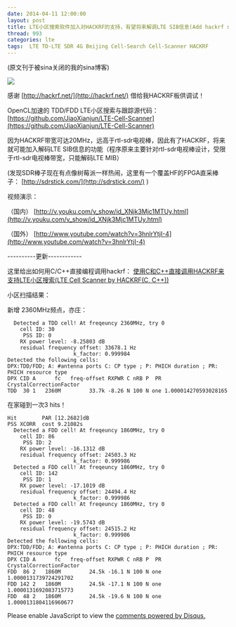 ```yaml
---
date: 2014-04-11 12:00:00
layout: post
title: LTE小区搜索软件加入对HACKRF的支持，有望将来解调LTE SIB信息(Add hackrf support to LTE Cell Scanner)
thread: 993
categories: lte
tags:  LTE TD-LTE SDR 4G Beijing Cell-Search Cell-Scanner HACKRF
---
```


(原文刊于被sina关闭的我的sina博客)

![](../media/add_hackrf_support_to_lte_cell_scanner.jpg)

感谢 [http://hackrf.net/](http://hackrf.net/) 借给我HACKRF板供调试！

OpenCL加速的 TDD/FDD LTE小区搜索与跟踪源代码：[https://github.com/JiaoXianjun/LTE-Cell-Scanner](https://github.com/JiaoXianjun/LTE-Cell-Scanner)

因为HACKRF带宽可达20MHz，远高于rtl-sdr电视棒，因此有了HACKRF，将来就可能加入解码LTE SIB信息的功能（程序原来主要针对rtl-sdr电视棒设计，受限于rtl-sdr电视棒带宽，只能解码LTE MIB）

(发现SDR棒子现在有点像树莓派一样热闹，这里有一个覆盖HF的FPGA直采棒子： [http://sdrstick.com/](http://sdrstick.com/)  )

视频演示：

（国内） [http://v.youku.com/v_show/id_XNjk3Mjc1MTUy.html](http://v.youku.com/v_show/id_XNjk3Mjc1MTUy.html)

（国外） [http://www.youtube.com/watch?v=3hnlrYtjI-4](http://www.youtube.com/watch?v=3hnlrYtjI-4)

----------更新------------

这里给出如何用C/C++直接编程调用hackrf： [使用C和C++直接调用HACKRF来支持LTE小区搜索(LTE Cell Scanner by HACKRF(C, C++))](http://sdr-x.github.io/%E4%BD%BF%E7%94%A8C%E5%92%8CC++%E7%9B%B4%E6%8E%A5%E8%B0%83%E7%94%A8HACKRF%E6%9D%A5%E6%94%AF%E6%8C%81LTE%E5%B0%8F%E5%8C%BA%E6%90%9C%E7%B4%A2(LTE%20Cell%20Scanner%20by%20HACKRF(C,%20C++))/)

小区扫描结果：

新增 2360MHz频点，亦庄：

      Detected a TDD cell! At freqeuncy 2360MHz, try 0
        cell ID: 30
         PSS ID: 0
        RX power level: -8.25803 dB
        residual frequency offset: 33678.1 Hz
                         k_factor: 0.999984
    Detected the following cells:
    DPX:TDD/FDD; A: #antenna ports C: CP type ; P: PHICH duration ; PR: PHICH resource type
    DPX CID A      fc   freq-offset RXPWR C nRB P  PR CrystalCorrectionFactor
    TDD  30 1   2360M         33.7k -8.26 N 100 N one 1.000014270593028165

在家碰到一次3 hits！

    Hit        PAR [12.2682]dB
    PSS XCORR  cost 9.21082s
      Detected a FDD cell! At freqeuncy 1860MHz, try 0
        cell ID: 86
         PSS ID: 2
        RX power level: -16.1312 dB
        residual frequency offset: 24503.3 Hz
                         k_factor: 0.999986
      Detected a FDD cell! At freqeuncy 1860MHz, try 0
        cell ID: 142
         PSS ID: 1
        RX power level: -17.1019 dB
        residual frequency offset: 24494.4 Hz
                         k_factor: 0.999986
      Detected a FDD cell! At freqeuncy 1860MHz, try 0
        cell ID: 48
         PSS ID: 0
        RX power level: -19.5743 dB
        residual frequency offset: 24515.2 Hz
                         k_factor: 0.999986
    Detected the following cells:
    DPX:TDD/FDD; A: #antenna ports C: CP type ; P: PHICH duration ; PR: PHICH resource type
    DPX CID A      fc   freq-offset RXPWR C nRB P  PR CrystalCorrectionFactor
    FDD  86 2   1860M         24.5k -16.1 N 100 N one 1.0000131739724291702
    FDD 142 2   1860M         24.5k -17.1 N 100 N one 1.0000131692083715773
    FDD  48 2   1860M         24.5k -19.6 N 100 N one 1.0000131804116960677


<div id="disqus_thread"></div>
<script type="text/javascript">
    /* * * CONFIGURATION VARIABLES: EDIT BEFORE PASTING INTO YOUR WEBPAGE * * */
    var disqus_shortname = 'jiaoxianjun'; // required: replace example with your forum shortname

    /* * * DON'T EDIT BELOW THIS LINE * * */
    (function() {
        var dsq = document.createElement('script'); dsq.type = 'text/javascript'; dsq.async = true;
        dsq.src = '//' + disqus_shortname + '.disqus.com/embed.js';
        (document.getElementsByTagName('head')[0] || document.getElementsByTagName('body')[0]).appendChild(dsq);
    })();
</script>
<noscript>Please enable JavaScript to view the <a href="http://disqus.com/?ref_noscript">comments powered by Disqus.</a></noscript>


<!-- Global site tag (gtag.js) - Google Analytics -->
<script async src="https://www.googletagmanager.com/gtag/js?id=G-01GGQ8JZW7"></script>
<script>
  window.dataLayer = window.dataLayer || [];
  function gtag(){dataLayer.push(arguments);}
  gtag('js', new Date());

  gtag('config', 'G-01GGQ8JZW7');
</script>

<script async src="https://pagead2.googlesyndication.com/pagead/js/adsbygoogle.js?client=ca-pub-1542618827905251"
     crossorigin="anonymous"></script>
